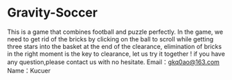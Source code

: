 # Gravity-Soccer
This is a game that combines football and puzzle perfectly. In the game, we need to get rid of the bricks by clicking on the ball to scroll while getting three stars into the basket at the end of the clearance, elimination of bricks in the right moment is the key to clearance, let us try it together !
if you have any question,please contact us with no hesitate.
Email：gkq0ao@163.com
Name：Kucuer
